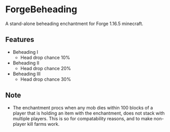 # ForgeBeheading
A stand-alone beheading enchantment for Forge 1.16.5 minecraft.

## Features
- Beheading I
  - Head drop chance 10%
- Beheading II
  - Head drop chance 20%
- Beheading III
  - Head drop chance 30%

## Note
- The enchantment procs when any mob dies within 100 blocks of a player that is holding an item with the enchantment, does not stack with multiple players. This is so for compatability reasons, and to make non-player kill farms work. 
